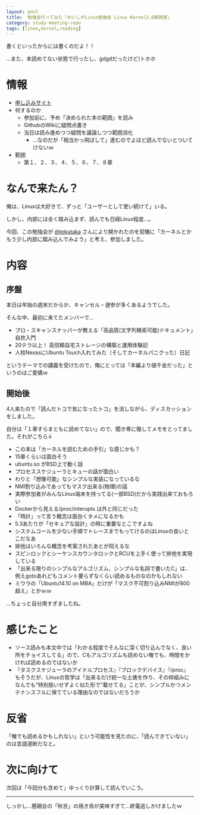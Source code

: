 ```yaml
---
layout: post
title:  勉強会行ってみた「おいしがLinux勉強会 Linux Kernel2.6解読室」
category: study-meeting-repo
tags: [linux,kernel,reading]
---
```


書くといったからには書くのだよ！！

…また、本読めてない状態で行ったし、gdgdだったけど(トホホ

# 情報

- [申し込みサイト](http://oishiga.connpass.com/event/10659/)
- 何するのか
  - 参加前に、予め「決められた本の範囲」を読み
  - GithubのWikiに疑問点書き
  - 当日は読み進めつつ疑問を議論しつつ範囲消化
    - …なのだが「相当かっ飛ばして」進むのでよほど読んでないとついてけないｗ
- 範囲
  - 第１、２、３、４、５、６、７、８章

# なんで来たん？

俺は、Linuxは大好きで、ずっと「ユーザーとして使い続けて」いる。

しかし、内部には全く踏み込まず、読んでも日経Linux程度…。

今回、この勉強会が [@tokutaka](https://twitter.com/tokutaka)
さんにより開かれたのを契機に「カーネルとかもう少し内部に踏み込んでみよう」と考え、参加しました。

# 内容

## 序盤

本日は年始の週末だからか、キャンセル・遅参が多くあるようでした。

そんな中、最初に来てたメンバーで…

- プロ・スキャンスナッパーが教える「高品質(文字列検索可能)ドキュメント」自炊入門
- 20テラ以上！ 高信頼自宅ストレージの構築と運用体験記
- 人柱NexasにUbuntu Touch入れてみた（そしてカーネルパニクった）日記

というテーマでの講義を受けたので、俺にとっては「本編より値千金だった」というのはご愛嬌ｗ

## 開始後

4人来たので「読んだトコで気になったトコ」を流しながら、ディスカッションをしました。

自分は「１章すらまともに読めてない」ので、聞き専に徹してメモをとってました。それがこちら↓

- この本は「カーネルを読むための手引」な感じかも？
- 15章くらいは面白そう
- ubuntu.so がBSD上で動く話
- プロセススケジューラとキューの話が面白い
- わりと「想像可能」なシンプルな実装になっているな
- NMI割り込みであってもマスク出来る(物理)の話
- 実際参加者がみんなLinux端末を持ってる(一部BSD)だから実践出来ておもろい
- Dockerから見える/proc/interupts は外と同じだった
- 「時計」って言う概念は面白くタメになるかも
- 5.3あたりが「セキュアな設計」の時に重要なとこですよね
- システムコールを少ない手順でトレースまでもってけるのはLinuxの良いとこだなあ
- 排他はいろんな概念を考案されたあとが伺えるな
- スピンロックとシーケンスカウンタロックとRCUを上手く使って排他を実現している
- 「出来る限りのシンプルなアルゴリズム、シンプルな名詞で書いたC」は、例えgotoあれどもコメント要らずなくらい読めるものなのかもしれない
- ミウラの「Ubuntu14.10 on
    MBA」だけが「マスク不可割り込みNMIが800超え」とかｗｗ

…ちょっと自分用すぎましたね。

# 感じたこと

- ソース読みも本文中では「わかる程度でそんなに深く切り込んでなく、良い所をチョイスしてる」ので、Cもアルゴリズムも読めない俺でも、時間をかければ読めるのではないか
- 『タスクスケジューラのアイドルプロセス』『ブロックデバイス』『/proc』もそうだが、Linuxの哲学は「出来るだけ統一な土俵を作り、その枠組みになんでも”特別扱いせずよく似た形で”載せてる」ことが、シンプルかつメンテナンスフルに保てている理由なのではないだろうか

# 反省

「俺でも読めるかもしれない」という可能性を見たのに、「読んできていない」のは言語道断だなと。

# 次に向けて

次回は「今回分も含めて」ゆっくり計算して読んでいこう。

---
しっかし…懇親会の「秋吉」の焼き鳥が美味すぎて…終電逃しかけましたｗ
